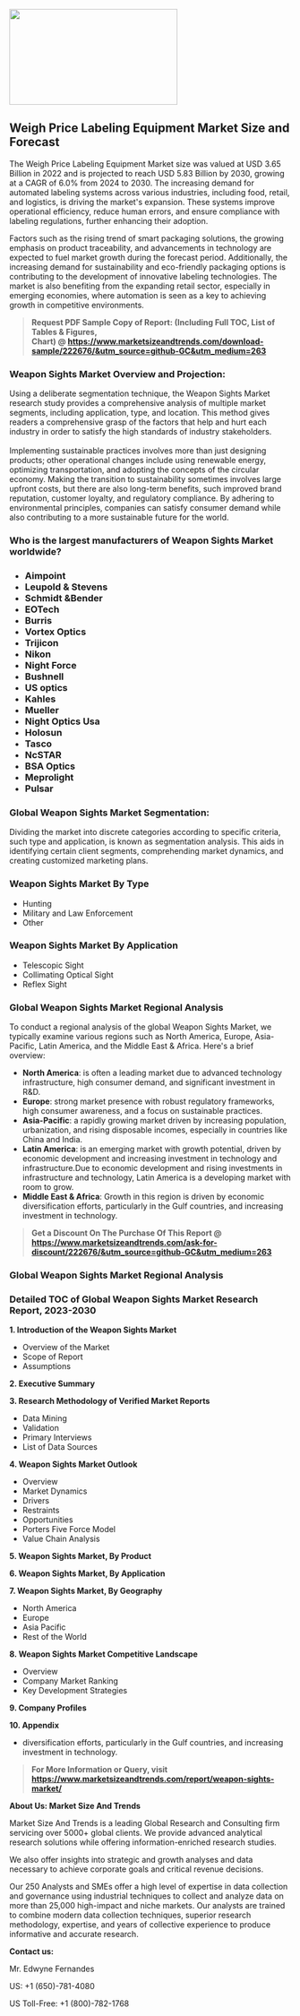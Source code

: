 <p><img class="alignnone size-medium wp-image-20088" src="https://ffe5etoiles.com/wp-content/uploads/2024/12/MST1-300x171.png" alt="" width="300" height="171" /></p><h2>Weigh Price Labeling Equipment Market Size and Forecast</h2><p>The Weigh Price Labeling Equipment Market size was valued at USD 3.65 Billion in 2022 and is projected to reach USD 5.83 Billion by 2030, growing at a CAGR of 6.0% from 2024 to 2030. The increasing demand for automated labeling systems across various industries, including food, retail, and logistics, is driving the market's expansion. These systems improve operational efficiency, reduce human errors, and ensure compliance with labeling regulations, further enhancing their adoption.</p><p>Factors such as the rising trend of smart packaging solutions, the growing emphasis on product traceability, and advancements in technology are expected to fuel market growth during the forecast period. Additionally, the increasing demand for sustainability and eco-friendly packaging options is contributing to the development of innovative labeling technologies. The market is also benefiting from the expanding retail sector, especially in emerging economies, where automation is seen as a key to achieving growth in competitive environments.</p></p><blockquote id="" class=""><strong>Request PDF Sample Copy of Report: (Including Full TOC, List of Tables &amp; Figures, Chart)&nbsp;@&nbsp;<strong><a href="https://www.marketsizeandtrends.com/download-sample/222676/&utm_source=github-GC&utm_medium=263" target="_blank">https://www.marketsizeandtrends.com/download-sample/222676/&utm_source=github-GC&utm_medium=263</a></strong></strong></blockquote><h3 id="" class="">Weapon Sights Market&nbsp;Overview and Projection:</h3><p id="" class="">Using a deliberate segmentation technique, the Weapon Sights Market research study provides a comprehensive analysis of multiple market segments, including application, type, and location. This method gives readers a comprehensive grasp of the factors that help and hurt each industry in order to satisfy the high standards of industry stakeholders. <br /> <br />Implementing sustainable practices involves more than just designing products; other operational changes include using renewable energy, optimizing transportation, and adopting the concepts of the circular economy. Making the transition to sustainability sometimes involves large upfront costs, but there are also long-term benefits, such improved brand reputation, customer loyalty, and regulatory compliance. By adhering to environmental principles, companies can satisfy consumer demand while also contributing to a more sustainable future for the world.</p><h3 id="" class="">Who is the largest manufacturers of&nbsp;Weapon Sights Market worldwide?</h3><h3 class=""><p><ul><li>Aimpoint </li><li> Leupold & Stevens </li><li> Schmidt &Bender </li><li> EOTech </li><li> Burris </li><li> Vortex Optics </li><li> Trijicon </li><li> Nikon </li><li> Night Force </li><li> Bushnell </li><li> US optics </li><li> Kahles </li><li> Mueller </li><li> Night Optics Usa </li><li> Holosun </li><li> Tasco </li><li> NcSTAR </li><li> BSA Optics </li><li> Meprolight </li><li> Pulsar</li></ul></p></h3><h3 id="" class="">Global&nbsp;Weapon Sights Market Segmentation:</h3><p id="" class="">Dividing the market into discrete categories according to specific criteria, such type and application, is known as segmentation analysis. This aids in identifying certain client segments, comprehending market dynamics, and creating customized marketing plans.</p><h3 id="" class="">Weapon Sights Market&nbsp;By Type</h3><p><p><ul><li>Hunting</li><li> Military and Law Enforcement</li><li> Other</p></li></ul></p></p><h3 id="" class="">Weapon Sights Market&nbsp;By Application</h3><p class=""><p><ul><li>Telescopic Sight</li><li> Collimating Optical Sight</li><li> Reflex Sight</li></ul></p></p><h3 id="" class="">Global Weapon Sights Market Regional Analysis</h3><p id="" class="">To conduct a regional analysis of the global Weapon Sights Market, we typically examine various regions such as North America, Europe, Asia-Pacific, Latin America, and the Middle East &amp; Africa. Here's a brief overview:</p><ul><li><strong>North America</strong>: is often a leading market due to advanced technology infrastructure, high consumer demand, and significant investment in R&amp;D.</li><li><strong>Europe</strong>: strong market presence with robust regulatory frameworks, high consumer awareness, and a focus on sustainable practices.</li><li><strong>Asia-Pacific</strong>: a rapidly growing market driven by increasing population, urbanization, and rising disposable incomes, especially in countries like China and India.</li><li><strong>Latin America</strong>: is an emerging market with growth potential, driven by economic development and increasing investment in technology and infrastructure.Due to economic development and rising investments in infrastructure and technology, Latin America is a developing market with room to grow.</li><li><strong>Middle East &amp; Africa</strong>: Growth in this region is driven by economic diversification efforts, particularly in the Gulf countries, and increasing investment in technology.</li></ul><blockquote id="" class=""><strong>Get a Discount On The Purchase Of This Report @ <strong><a href="https://www.marketsizeandtrends.com/ask-for-discount/222676/&utm_source=github-GC&utm_medium=263" target="_blank">https://www.marketsizeandtrends.com/ask-for-discount/222676/&utm_source=github-GC&utm_medium=263</a></strong></strong></blockquote><h3 id="" class="">Global Weapon Sights Market Regional Analysis</h3><h3 id="" class="">Detailed TOC of Global Weapon Sights Market Research Report, 2023-2030</h3><p id="" class=""><strong>1. Introduction of the Weapon Sights Market</strong></p><ul><li>Overview of the Market</li><li>Scope of Report</li><li>Assumptions</li></ul><p id="" class=""><strong>2. Executive Summary</strong></p><p id="" class=""><strong>3. Research Methodology of Verified Market Reports</strong></p><ul><li>Data Mining</li><li>Validation</li><li>Primary Interviews</li><li>List of Data Sources</li></ul><p id="" class=""><strong>4. Weapon Sights Market Outlook</strong></p><ul><li>Overview</li><li>Market Dynamics</li><li>Drivers</li><li>Restraints</li><li>Opportunities</li><li>Porters Five Force Model</li><li>Value Chain Analysis</li></ul><p id="" class=""><strong>5. Weapon Sights Market, By Product</strong></p><p id="" class=""><strong>6. Weapon Sights Market, By Application</strong></p><p id="" class=""><strong>7. Weapon Sights Market, By Geography</strong></p><ul><li>North America</li><li>Europe</li><li>Asia Pacific</li><li>Rest of the World</li></ul><p id="" class=""><strong>8. Weapon Sights Market Competitive Landscape</strong></p><ul><li>Overview</li><li>Company Market Ranking</li><li>Key Development Strategies</li></ul><p id="" class=""><strong>9. Company Profiles</strong></p><p id="" class=""><strong>10. Appendix</strong></p><ul><li>diversification efforts, particularly in the Gulf countries, and increasing investment in technology.</li></ul><blockquote id="" class=""><strong>For More Information or Query, visit <strong><strong><a href="https://www.marketsizeandtrends.com/report/weapon-sights-market/" target="_blank">https://www.marketsizeandtrends.com/report/weapon-sights-market/</a></strong></strong></strong></blockquote><p id="" class=""><strong>About Us: Market Size And Trends</strong></p><p id="" class="">Market Size And Trends is a leading Global Research and Consulting firm servicing over 5000+ global clients. We provide advanced analytical research solutions while offering information-enriched research studies.</p><p id="" class="">We also offer insights into strategic and growth analyses and data necessary to achieve corporate goals and critical revenue decisions.</p><p id="" class="">Our 250 Analysts and SMEs offer a high level of expertise in data collection and governance using industrial techniques to collect and analyze data on more than 25,000 high-impact and niche markets. Our analysts are trained to combine modern data collection techniques, superior research methodology, expertise, and years of collective experience to produce informative and accurate research.</p><p id="" class=""><strong>Contact us:</strong></p><p id="" class="">Mr. Edwyne Fernandes</p><p id="" class="">US: +1 (650)-781-4080</p><p id="" class="">US Toll-Free: +1 (800)-782-1768</p>

